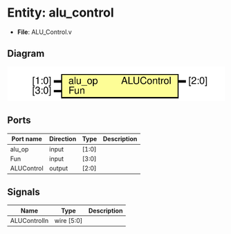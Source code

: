 # Entity: alu_control 

- **File**: ALU_Control.v
## Diagram

![Diagram](ALU_Control.svg "Diagram")
## Ports

| Port name  | Direction | Type  | Description |
| ---------- | --------- | ----- | ----------- |
| alu_op     | input     | [1:0] |             |
| Fun        | input     | [3:0] |             |
| ALUControl | output    | [2:0] |             |
## Signals

| Name         | Type       | Description |
| ------------ | ---------- | ----------- |
| ALUControlIn | wire [5:0] |             |
